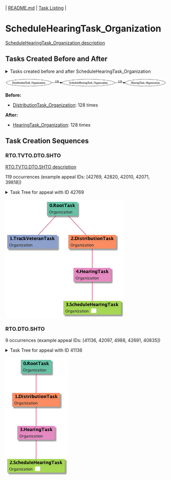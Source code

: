 | [README.md](/README.md) | [Task Listing](tasklist.md) |

# ScheduleHearingTask_Organization

[ScheduleHearingTask_Organization description](descr/ScheduleHearingTask_Organization.md)

## Tasks Created Before and After

<details><summary>Tasks created before and after ScheduleHearingTask_Organization</summary>

```
digraph G {
rankdir="LR";
"DistributionTask_Organization" -> "ScheduleHearingTask_Organization" [label=128]
"ScheduleHearingTask_Organization" -> "HearingTask_Organization" [label=128]
}
```
</details>

![ScheduleHearingTask_Organization](dot/ScheduleHearingTask_Organization.dot.png)

**Before:**

   * [DistributionTask_Organization](DistributionTask_Organization.md): 128 times

**After:**

   * [HearingTask_Organization](HearingTask_Organization.md): 128 times

## Task Creation Sequences

### RTO.TVTO.DTO.SHTO

[RTO.TVTO.DTO.SHTO description](descr/RTO.TVTO.DTO.SHTO.md)

119 occurrences (example appeal IDs: [42769, 42820, 42010, 42071, 39818])

<details><summary>Task Tree for appeal with ID 42769</summary>

```
@startuml
skinparam {
  ObjectBorderColor #555
  ObjectBorderThickness 0
  ObjectFontStyle bold
  ObjectFontSize 14
  ObjectAttributeFontColor #333
  ObjectAttributeFontSize 12
}
  object 0.RootTask #66c2a5 {
Organization
}
  object 1.TrackVeteranTask #8da0cb {
Organization
}
  object 2.DistributionTask #fc8d62 {
Organization
}
  object 3.ScheduleHearingTask #a6d854 {
Organization  <back:white>    </back>
}
  object 4.HearingTask #e78ac3 {
Organization
}
0.RootTask -- 1.TrackVeteranTask
0.RootTask -- 2.DistributionTask
4.HearingTask -- 3.ScheduleHearingTask
2.DistributionTask -- 4.HearingTask
@enduml
```
</details>

![RTO.TVTO.DTO.SHTO-42769](uml/RTO.TVTO.DTO.SHTO-42769.png)

### RTO.DTO.SHTO

9 occurrences (example appeal IDs: [41136, 42097, 4988, 42691, 40835])

<details><summary>Task Tree for appeal with ID 41136</summary>

```
@startuml
skinparam {
  ObjectBorderColor #555
  ObjectBorderThickness 0
  ObjectFontStyle bold
  ObjectFontSize 14
  ObjectAttributeFontColor #333
  ObjectAttributeFontSize 12
}
  object 0.RootTask #66c2a5 {
Organization
}
  object 1.DistributionTask #fc8d62 {
Organization
}
  object 2.ScheduleHearingTask #a6d854 {
Organization  <back:white>    </back>
}
  object 3.HearingTask #e78ac3 {
Organization
}
0.RootTask -- 1.DistributionTask
3.HearingTask -- 2.ScheduleHearingTask
1.DistributionTask -- 3.HearingTask
@enduml
```
</details>

![RTO.DTO.SHTO-41136](uml/RTO.DTO.SHTO-41136.png)
